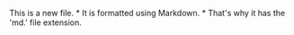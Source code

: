 This is a new file. * It is formatted using Markdown. * That's why it has the 'md.' file extension.
